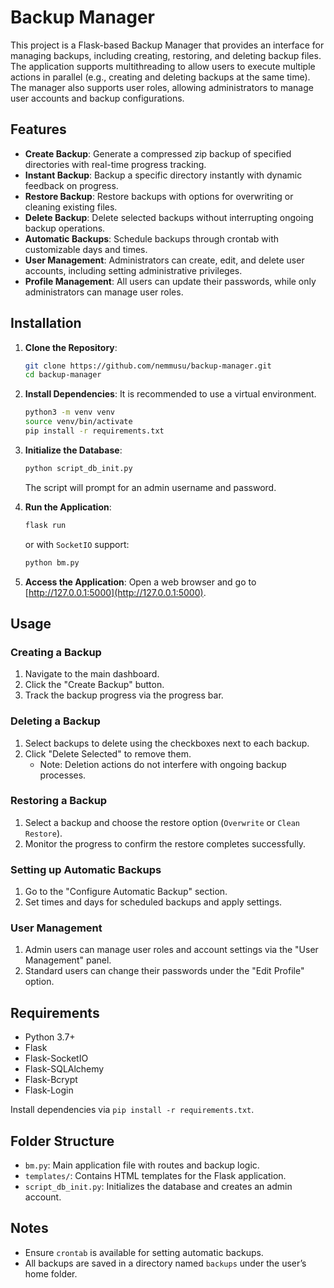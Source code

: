 
# Backup Manager

This project is a Flask-based Backup Manager that provides an interface for managing backups, 
including creating, restoring, and deleting backup files. The application supports multithreading 
to allow users to execute multiple actions in parallel (e.g., creating and deleting backups at the 
same time). The manager also supports user roles, allowing administrators to manage user accounts 
and backup configurations.

## Features

- **Create Backup**: Generate a compressed zip backup of specified directories with real-time progress tracking.
- **Instant Backup**: Backup a specific directory instantly with dynamic feedback on progress.
- **Restore Backup**: Restore backups with options for overwriting or cleaning existing files.
- **Delete Backup**: Delete selected backups without interrupting ongoing backup operations.
- **Automatic Backups**: Schedule backups through crontab with customizable days and times.
- **User Management**: Administrators can create, edit, and delete user accounts, including setting administrative privileges.
- **Profile Management**: All users can update their passwords, while only administrators can manage user roles.

## Installation

1. **Clone the Repository**:
   ```bash
   git clone https://github.com/nemmusu/backup-manager.git
   cd backup-manager
   ```

2. **Install Dependencies**:
   It is recommended to use a virtual environment.
   ```bash
   python3 -m venv venv
   source venv/bin/activate
   pip install -r requirements.txt
   ```

3. **Initialize the Database**:
   ```bash
   python script_db_init.py
   ```
   The script will prompt for an admin username and password.

4. **Run the Application**:
   ```bash
   flask run
   ```
   or with `SocketIO` support:
   ```bash
   python bm.py
   ```

5. **Access the Application**:
   Open a web browser and go to [http://127.0.0.1:5000](http://127.0.0.1:5000).

## Usage

### Creating a Backup
1. Navigate to the main dashboard.
2. Click the "Create Backup" button.
3. Track the backup progress via the progress bar.

### Deleting a Backup
1. Select backups to delete using the checkboxes next to each backup.
2. Click "Delete Selected" to remove them.
   - Note: Deletion actions do not interfere with ongoing backup processes.

### Restoring a Backup
1. Select a backup and choose the restore option (`Overwrite` or `Clean Restore`).
2. Monitor the progress to confirm the restore completes successfully.

### Setting up Automatic Backups
1. Go to the "Configure Automatic Backup" section.
2. Set times and days for scheduled backups and apply settings.

### User Management
1. Admin users can manage user roles and account settings via the "User Management" panel.
2. Standard users can change their passwords under the "Edit Profile" option.

## Requirements

- Python 3.7+
- Flask
- Flask-SocketIO
- Flask-SQLAlchemy
- Flask-Bcrypt
- Flask-Login

Install dependencies via `pip install -r requirements.txt`.

## Folder Structure

- `bm.py`: Main application file with routes and backup logic.
- `templates/`: Contains HTML templates for the Flask application.
- `script_db_init.py`: Initializes the database and creates an admin account.

## Notes

- Ensure `crontab` is available for setting automatic backups.
- All backups are saved in a directory named `backups` under the user’s home folder.


